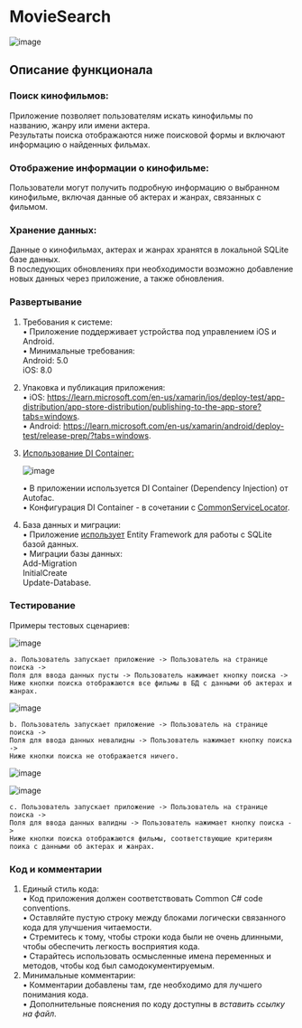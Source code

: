 # MovieSearch

![image](https://github.com/SergeyChagai/MovieSearch/assets/35423297/6da062d1-b428-4d57-9393-5c2920b6f574)

## Описание функционала

### Поиск кинофильмов:
Приложение позволяет пользователям искать кинофильмы по названию, жанру или имени актера.  
Результаты поиска отображаются ниже поисковой формы и включают информацию о найденных фильмах.

### Отображение информации о кинофильме:
Пользователи могут получить подробную информацию о выбранном кинофильме, включая данные об актерах и жанрах, связанных с фильмом.

### Хранение данных:
Данные о кинофильмах, актерах и жанрах хранятся в локальной SQLite базе данных.  
В последующих обновлениях при необходимости возможно добавление новых данных через приложение, а также обновления.

### Развертывание
1. Требования к системе:  
 • Приложение поддерживает устройства под управлением iOS и Android.  
 • Минимальные требования:  
Android: 5.0  
iOS: 8.0  
2. Упаковка и публикация приложения:  
	• iOS: https://learn.microsoft.com/en-us/xamarin/ios/deploy-test/app-distribution/app-store-distribution/publishing-to-the-app-store?tabs=windows.  
	• Android: https://learn.microsoft.com/en-us/xamarin/android/deploy-test/release-prep/?tabs=windows.  
3. [Использование DI Container:](MovieSearch/MovieSearch/DIContainer/AutoFacContainer.cs)
   
  	![image](https://github.com/SergeyChagai/MovieSearch/assets/35423297/ed068824-ae04-4517-9256-bf1940f2d6bf)

	• В приложении используется DI Container (Dependency Injection) от Autofac.  
	• Конфигурация DI Container - в сочетании с [CommonServiceLocator](MovieSearch/MovieSearch/DIContainer/ViewModelLocator.cs).
5. База данных и миграции:  
	• Приложение [использует](MovieSearch/MovieSearch/Models/ApplicationContext.cs) Entity Framework для работы с SQLite базой данных.  
	• Миграции базы данных:   
	Add-Migration  
	InitialCreate  
	Update-Database.
### Тестирование
Примеры тестовых сценариев:

![image](https://github.com/SergeyChagai/MovieSearch/assets/35423297/b7edd68f-568b-4743-bddc-44400fcf1d8e)

	a. Пользователь запускает приложение -> Пользователь на странице поиска ->  
 	Поля для ввода данных пусты -> Пользователь нажимает кнопку поиска ->  
  	Ниже кнопки поиска отображаются все фильмы в БД с данными об актерах и жанрах.

  ![image](https://github.com/SergeyChagai/MovieSearch/assets/35423297/455381b4-80ef-4068-aec4-d385e0c4b6df)

	b. Пользователь запускает приложение -> Пользователь на странице поиска ->  
 	Поля для ввода данных невалидны -> Пользователь нажимает кнопку поиска ->  
  	Ниже кнопки поиска не отображается ничего.

  ![image](https://github.com/SergeyChagai/MovieSearch/assets/35423297/cf47a8c8-07cd-4245-8d09-d5e15fc1be4a)

  ![image](https://github.com/SergeyChagai/MovieSearch/assets/35423297/47a398e0-309f-4811-95ff-43fa8225c772)

	c. Пользователь запускает приложение -> Пользователь на странице поиска ->  
 	Поля для ввода данных валидны -> Пользователь нажимает кнопку поиска ->  
  	Ниже кнопки поиска отображаются фильмы, соответствующие критериям поика с данными об актерах и жанрах.
		
### Код и комментарии
1. Единый стиль кода:  
	• Код приложения должен соответствовать Common C# code conventions.  
	• Оставляйте пустую строку между блоками логически связанного кода для улучшения читаемости.  
	• Стремитесь к тому, чтобы строки кода были не очень длинными, чтобы обеспечить легкость восприятия кода.  
	• Старайтесь использовать осмысленные имена переменных и методов, чтобы код был самодокументируемым.  
2. Минимальные комментарии:  
	• Комментарии добавлены там, где необходимо для лучшего понимания кода.  
	• Дополнительные пояснения по коду доступны в *вставить ссылку на файл*.  
